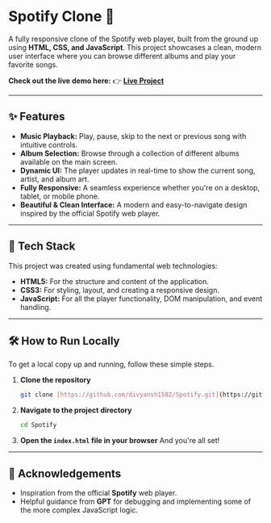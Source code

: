 # Spotify Clone 🎵

A fully responsive clone of the Spotify web player, built from the ground up using **HTML, CSS, and JavaScript**. This project showcases a clean, modern user interface where you can browse different albums and play your favorite songs.

**Check out the live demo here:** 👉 **[Live Project](https://divyansh1502.github.io/Spotify/)**



---

## ✨ Features

* **Music Playback:** Play, pause, skip to the next or previous song with intuitive controls.
* **Album Selection:** Browse through a collection of different albums available on the main screen.
* **Dynamic UI:** The player updates in real-time to show the current song, artist, and album art.
* **Fully Responsive:** A seamless experience whether you're on a desktop, tablet, or mobile phone.
* **Beautiful & Clean Interface:** A modern and easy-to-navigate design inspired by the official Spotify web player.

---

## 🚀 Tech Stack

This project was created using fundamental web technologies:

* **HTML5:** For the structure and content of the application.
* **CSS3:** For styling, layout, and creating a responsive design.
* **JavaScript:** For all the player functionality, DOM manipulation, and event handling.

---


## 🛠️ How to Run Locally

To get a local copy up and running, follow these simple steps.

1.  **Clone the repository**
    ```sh
    git clone [https://github.com/divyansh1502/Spotify.git](https://github.com/divyansh1502/Spotify.git)
    ```
2.  **Navigate to the project directory**
    ```sh
    cd Spotify
    ```
3.  **Open the `index.html` file in your browser**
    And you're all set!

---

## 🙏 Acknowledgements

* Inspiration from the official **Spotify** web player.
* Helpful guidance from **GPT** for debugging and implementing some of the more complex JavaScript logic.

